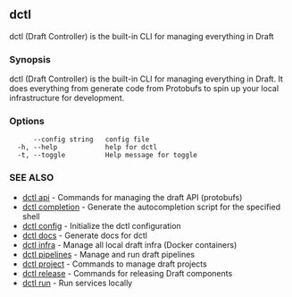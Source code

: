 ## dctl

dctl (Draft Controller) is the built-in CLI for managing everything in Draft

### Synopsis

dctl (Draft Controller) is the built-in CLI for managing everything in Draft.
It does everything from generate code from Protobufs to spin up your local infrastructure for
development.

### Options

```
      --config string   config file
  -h, --help            help for dctl
  -t, --toggle          Help message for toggle
```

### SEE ALSO

* [dctl api](dctl_api.md)	 - Commands for managing the draft API (protobufs)
* [dctl completion](dctl_completion.md)	 - Generate the autocompletion script for the specified shell
* [dctl config](dctl_config.md)	 - Initialize the dctl configuration
* [dctl docs](dctl_docs.md)	 - Generate docs for dctl
* [dctl infra](dctl_infra.md)	 - Manage all local draft infra (Docker containers)
* [dctl pipelines](dctl_pipelines.md)	 - Manage and run draft pipelines
* [dctl project](dctl_project.md)	 - Commands to manage draft projects
* [dctl release](dctl_release.md)	 - Commands for releasing Draft components
* [dctl run](dctl_run.md)	 - Run services locally

